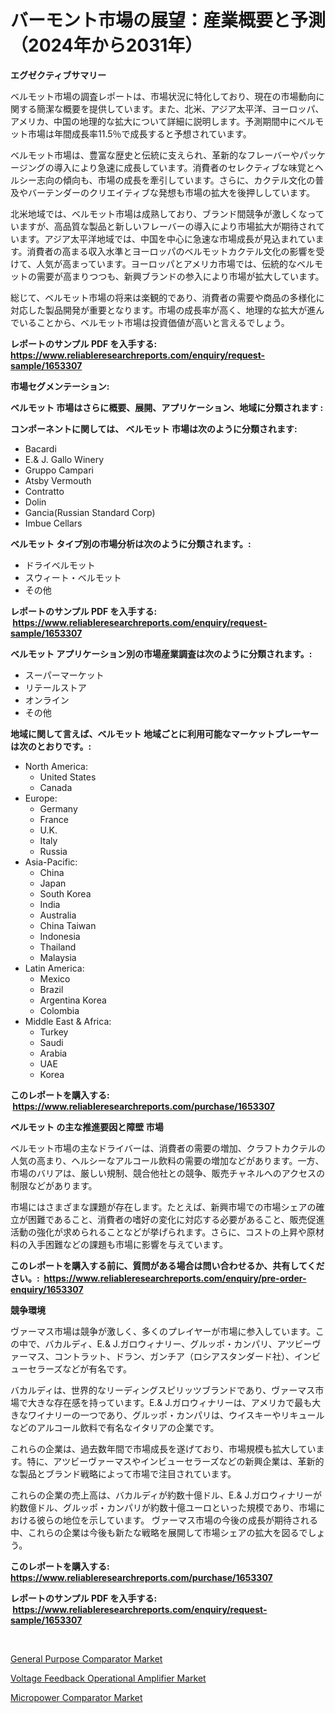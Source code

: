 <p><h1>バーモント市場の展望：産業概要と予測（2024年から2031年）</h1></p><p><strong>エグゼクティブサマリー</strong></p>
<p><p>ベルモット市場の調査レポートは、市場状況に特化しており、現在の市場動向に関する簡潔な概要を提供しています。また、北米、アジア太平洋、ヨーロッパ、アメリカ、中国の地理的な拡大について詳細に説明します。予測期間中にベルモット市場は年間成長率11.5％で成長すると予想されています。</p><p>ベルモット市場は、豊富な歴史と伝統に支えられ、革新的なフレーバーやパッケージングの導入により急速に成長しています。消費者のセレクティブな味覚とヘルシー志向の傾向も、市場の成長を牽引しています。さらに、カクテル文化の普及やバーテンダーのクリエイティブな発想も市場の拡大を後押ししています。</p><p>北米地域では、ベルモット市場は成熟しており、ブランド間競争が激しくなっていますが、高品質な製品と新しいフレーバーの導入により市場拡大が期待されています。アジア太平洋地域では、中国を中心に急速な市場成長が見込まれています。消費者の高まる収入水準とヨーロッパのベルモットカクテル文化の影響を受けて、人気が高まっています。ヨーロッパとアメリカ市場では、伝統的なベルモットの需要が高まりつつも、新興ブランドの参入により市場が拡大しています。</p><p>総じて、ベルモット市場の将来は楽観的であり、消費者の需要や商品の多様化に対応した製品開発が重要となります。市場の成長率が高く、地理的な拡大が進んでいることから、ベルモット市場は投資価値が高いと言えるでしょう。</p></p>
<p><strong>レポートのサンプル PDF を入手する: <a href="https://www.reliableresearchreports.com/enquiry/request-sample/1653307">https://www.reliableresearchreports.com/enquiry/request-sample/1653307</a></strong></p>
<p><strong>市場セグメンテーション:</strong></p>
<p><strong> ベルモット 市場はさらに概要、展開、アプリケーション、地域に分類されます :</strong></p>
<p><strong>コンポーネントに関しては、 ベルモット 市場は次のように分類されます: &nbsp;</strong></p>
<p><ul><li>Bacardi</li><li>E.& J. Gallo Winery</li><li>Gruppo Campari</li><li>Atsby Vermouth</li><li>Contratto</li><li>Dolin</li><li>Gancia(Russian Standard Corp)</li><li>Imbue Cellars</li></ul></p>
<p><strong> ベルモット タイプ別の市場分析は次のように分類されます。:</strong></p>
<p><ul><li>ドライベルモット</li><li>スウィート・ベルモット</li><li>その他</li></ul></p>
<p><strong>レポートのサンプル PDF を入手する: &nbsp;<a href="https://www.reliableresearchreports.com/enquiry/request-sample/1653307">https://www.reliableresearchreports.com/enquiry/request-sample/1653307</a></strong></p>
<p><strong> ベルモット アプリケーション別の市場産業調査は次のように分類されます。:</strong></p>
<p><ul><li>スーパーマーケット</li><li>リテールストア</li><li>オンライン</li><li>その他</li></ul></p>
<p><strong>地域に関して言えば、ベルモット 地域ごとに利用可能なマーケットプレーヤーは次のとおりです。:</strong></p>
<p><ul>
    <li>
        North America:
        <ul>
            <li>United States</li>
            <li>Canada</li>
        </ul>
    </li>
    <li>
        Europe:
        <ul>
            <li>Germany</li>
            <li>France</li>
            <li>U.K.</li>
            <li>Italy</li>
            <li>Russia</li>
        </ul>
    </li>
    <li>
        Asia-Pacific:
        <ul>
            <li>China</li>
            <li>Japan</li>
            <li>South Korea</li>
            <li>India</li>
            <li>Australia</li>
            <li>China Taiwan</li>
            <li>Indonesia</li>
            <li>Thailand</li>
            <li>Malaysia</li>
        </ul>
    </li>
    <li>
        Latin America:
        <ul>
            <li>Mexico</li>
            <li>Brazil</li>
            <li>Argentina Korea</li>
            <li>Colombia</li>
        </ul>
    </li>
    <li>
        Middle East & Africa:
        <ul>
            <li>Turkey</li>
            <li>Saudi</li>
            <li>Arabia</li>
            <li>UAE</li>
            <li>Korea</li>
        </ul>
    </li>
    </ul></p>
<p><strong>このレポートを購入する: &nbsp;<a href="https://www.reliableresearchreports.com/purchase/1653307">https://www.reliableresearchreports.com/purchase/1653307</a></strong></p>
<p><strong>ベルモット の主な推進要因と障壁 市場</strong></p>
<p><p>ベルモット市場の主なドライバーは、消費者の需要の増加、クラフトカクテルの人気の高まり、ヘルシーなアルコール飲料の需要の増加などがあります。一方、市場のバリアは、厳しい規制、競合他社との競争、販売チャネルへのアクセスの制限などがあります。</p><p>市場にはさまざまな課題が存在します。たとえば、新興市場での市場シェアの確立が困難であること、消費者の嗜好の変化に対応する必要があること、販売促進活動の強化が求められることなどが挙げられます。さらに、コストの上昇や原材料の入手困難などの課題も市場に影響を与えています。</p></p>
<p><strong>このレポートを購入する前に、質問がある場合は問い合わせるか、共有してください。:&nbsp; <a href="https://www.reliableresearchreports.com/enquiry/pre-order-enquiry/1653307">https://www.reliableresearchreports.com/enquiry/pre-order-enquiry/1653307</a></strong></p>
<p><strong>競争環境</strong></p>
<p><p>ヴァーマス市場は競争が激しく、多くのプレイヤーが市場に参入しています。この中で、バカルディ、E.& J.ガロウィナリー、グルッポ・カンパリ、アツビーヴァーマス、コントラット、ドラン、ガンチア（ロシアスタンダード社）、インビューセラーズなどが有名です。 </p><p>バカルディは、世界的なリーディングスピリッツブランドであり、ヴァーマス市場で大きな存在感を持っています。E.& J.ガロウィナリーは、アメリカで最も大きなワイナリーの一つであり、グルッポ・カンパリは、ウイスキーやリキュールなどのアルコール飲料で有名なイタリアの企業です。 </p><p>これらの企業は、過去数年間で市場成長を遂げており、市場規模も拡大しています。特に、アツビーヴァーマスやインビューセラーズなどの新興企業は、革新的な製品とブランド戦略によって市場で注目されています。 </p><p>これらの企業の売上高は、バカルディが約数十億ドル、E.& J.ガロウィナリーが約数億ドル、グルッポ・カンパリが約数十億ユーロといった規模であり、市場における彼らの地位を示しています。 ヴァーマス市場の今後の成長が期待される中、これらの企業は今後も新たな戦略を展開して市場シェアの拡大を図るでしょう。</p></p>
<p><strong>このレポートを購入する: &nbsp; <a href="https://www.reliableresearchreports.com/purchase/1653307">https://www.reliableresearchreports.com/purchase/1653307</a></strong></p>
<p><strong>レポートのサンプル PDF を入手する: &nbsp;<a href="https://www.reliableresearchreports.com/enquiry/request-sample/1653307">https://www.reliableresearchreports.com/enquiry/request-sample/1653307</a></strong><strong></strong></p>
<p>&nbsp;</p>
<p><p><a href="https://github.com/myacatherineblakecaczo9vcsw/Market-Research-Report-List-2/blob/main/general-purpose-comparator-market.md">General Purpose Comparator Market</a></p><p><a href="https://github.com/ashepherd82/Market-Research-Report-List-3/blob/main/voltage-feedback-operational-amplifier-market.md">Voltage Feedback Operational Amplifier Market</a></p><p><a href="https://github.com/okotobwrhuteie/Market-Research-Report-List-1/blob/main/micropower-comparator-market.md">Micropower Comparator Market</a></p></p>